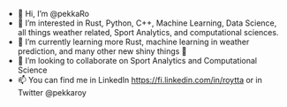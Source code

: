 - 👋 Hi, I’m @pekkaRo
- 👀 I’m interested in Rust, Python, C++, Machine Learning, Data Science, all things weather related, Sport Analytics, and computational sciences.
- 🌱 I’m currently learning more Rust, machine learning in weather prediction, and many other new shiny things 🙂
- 💞️ I’m looking to collaborate on Sport Analytics and Computational Science
- 📫 You can find me in LinkedIn https://fi.linkedin.com/in/roytta or in Twitter @pekkaroy

<!---
pekkaRo/pekkaRo is a ✨ special ✨ repository because its `README.md` (this file) appears on your GitHub profile.
You can click the Preview link to take a look at your changes.
--->
